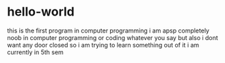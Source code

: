 # hello-world
this is the first program in computer programming
i am apsp completely noob in computer programming or coding whatever you say
but also i dont want any door closed so i am trying to learn something out of it i am currently in 5th sem

